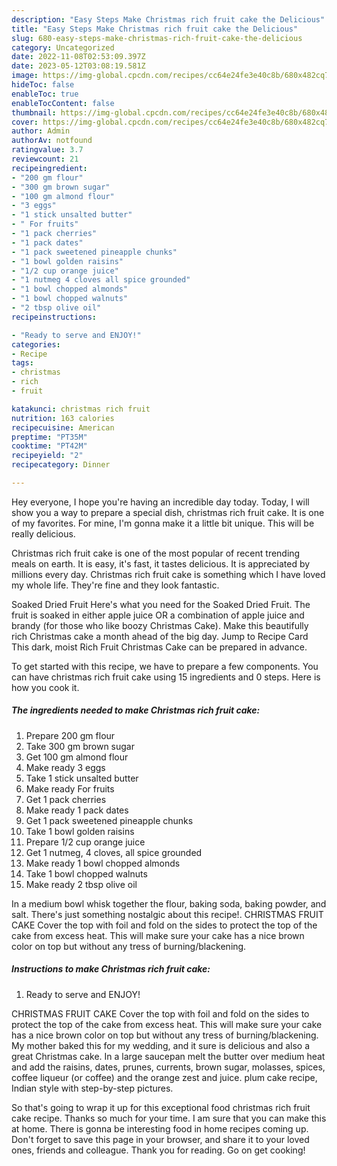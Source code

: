 ```yaml
---
description: "Easy Steps Make Christmas rich fruit cake the Delicious"
title: "Easy Steps Make Christmas rich fruit cake the Delicious"
slug: 680-easy-steps-make-christmas-rich-fruit-cake-the-delicious
category: Uncategorized
date: 2022-11-08T02:53:09.397Z
date: 2023-05-12T03:08:19.581Z
image: https://img-global.cpcdn.com/recipes/cc64e24fe3e40c8b/680x482cq70/christmas-rich-fruit-cake-recipe-main-photo.jpg
hideToc: false
enableToc: true
enableTocContent: false
thumbnail: https://img-global.cpcdn.com/recipes/cc64e24fe3e40c8b/680x482cq70/christmas-rich-fruit-cake-recipe-main-photo.jpg
cover: https://img-global.cpcdn.com/recipes/cc64e24fe3e40c8b/680x482cq70/christmas-rich-fruit-cake-recipe-main-photo.jpg
author: Admin
authorAv: notfound
ratingvalue: 3.7
reviewcount: 21
recipeingredient:
- "200 gm flour"
- "300 gm brown sugar"
- "100 gm almond flour"
- "3 eggs"
- "1 stick unsalted butter"
- " For fruits"
- "1 pack cherries"
- "1 pack dates"
- "1 pack sweetened pineapple chunks"
- "1 bowl golden raisins"
- "1/2 cup orange juice"
- "1 nutmeg 4 cloves all spice grounded"
- "1 bowl chopped almonds"
- "1 bowl chopped walnuts"
- "2 tbsp olive oil"
recipeinstructions:

- "Ready to serve and ENJOY!"
categories:
- Recipe
tags:
- christmas
- rich
- fruit

katakunci: christmas rich fruit 
nutrition: 163 calories
recipecuisine: American
preptime: "PT35M"
cooktime: "PT42M"
recipeyield: "2"
recipecategory: Dinner

---
```



Hey everyone, I hope you're having an incredible day today. Today, I will show you a way to prepare a special dish, christmas rich fruit cake. It is one of my favorites. For mine, I'm gonna make it a little bit unique. This will be really delicious.

Christmas rich fruit cake is one of the most popular of recent trending meals on earth. It is easy, it's fast, it tastes delicious. It is appreciated by millions every day. Christmas rich fruit cake is something which I have loved my whole life. They're fine and they look fantastic.

Soaked Dried Fruit Here&#39;s what you need for the Soaked Dried Fruit. The fruit is soaked in either apple juice OR a combination of apple juice and brandy (for those who like boozy Christmas Cake). Make this beautifully rich Christmas cake a month ahead of the big day. Jump to Recipe Card This dark, moist Rich Fruit Christmas Cake can be prepared in advance.


To get started with this recipe, we have to prepare a few components. You can have christmas rich fruit cake using 15 ingredients and 0 steps. Here is how you cook it.

<!--inarticleads1-->

##### The ingredients needed to make Christmas rich fruit cake:

1. Prepare 200 gm flour
1. Take 300 gm brown sugar
1. Get 100 gm almond flour
1. Make ready 3 eggs
1. Take 1 stick unsalted butter
1. Make ready  For fruits
1. Get 1 pack cherries
1. Make ready 1 pack dates
1. Get 1 pack sweetened pineapple chunks
1. Take 1 bowl golden raisins
1. Prepare 1/2 cup orange juice
1. Get 1 nutmeg, 4 cloves, all spice grounded
1. Make ready 1 bowl chopped almonds
1. Take 1 bowl chopped walnuts
1. Make ready 2 tbsp olive oil


In a medium bowl whisk together the flour, baking soda, baking powder, and salt. There&#39;s just something nostalgic about this recipe!. CHRISTMAS FRUIT CAKE Cover the top with foil and fold on the sides to protect the top of the cake from excess heat. This will make sure your cake has a nice brown color on top but without any tress of burning/blackening. 

<!--inarticleads2-->

##### Instructions to make Christmas rich fruit cake:


1. Ready to serve and ENJOY!

CHRISTMAS FRUIT CAKE Cover the top with foil and fold on the sides to protect the top of the cake from excess heat. This will make sure your cake has a nice brown color on top but without any tress of burning/blackening. My mother baked this for my wedding, and it sure is delicious and also a great Christmas cake. In a large saucepan melt the butter over medium heat and add the raisins, dates, prunes, currents, brown sugar, molasses, spices, coffee liqueur (or coffee) and the orange zest and juice. plum cake recipe, Indian style with step-by-step pictures. 

So that's going to wrap it up for this exceptional food christmas rich fruit cake recipe. Thanks so much for your time. I am sure that you can make this at home. There is gonna be interesting food in home recipes coming up. Don't forget to save this page in your browser, and share it to your loved ones, friends and colleague. Thank you for reading. Go on get cooking!

